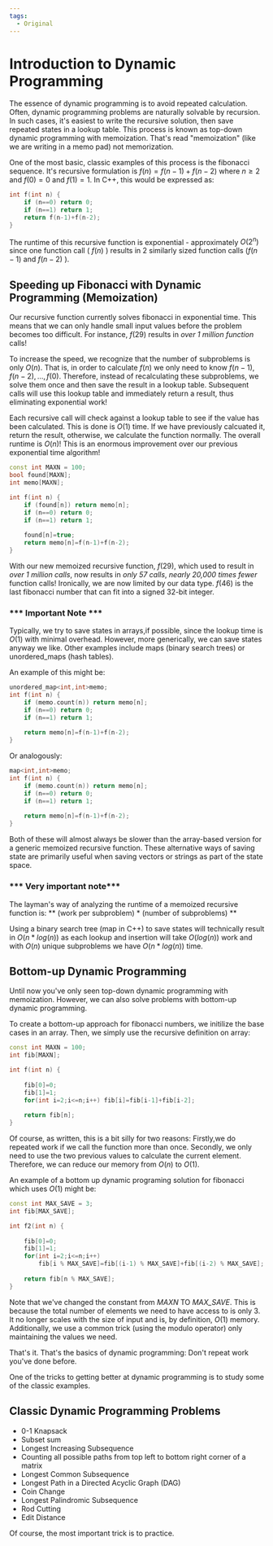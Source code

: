 ```yaml
---
tags:
  - Original
---
```


# Introduction to Dynamic Programming

The essence of dynamic programming is to avoid repeated calculation.  Often, dynamic programming problems are naturally solvable by recursion. In such cases, it's easiest to write the recursive solution, then save repeated states in a lookup table. This process is known as top-down dynamic programming with memoization. That's read "memoization" (like we are writing in a memo pad) not memorization.

One of the most basic, classic examples of this process is the fibonacci sequence. It's recursive formulation is $f(n) = f(n-1) + f(n-2)$ where $n \ge 2$ and $f(0)=0$ and $f(1)=1$. In C++, this would be expressed as:

```cpp
int f(int n) {
    if (n==0) return 0;
    if (n==1) return 1;
    return f(n-1)+f(n-2);
}
```

The runtime of this recursive function is exponential - approximately $O(2^n)$ since one function call ( $f(n)$ ) results in 2 similarly sized function calls ($f(n-1)$ and $f(n-2)$ ).

## Speeding up Fibonacci with Dynamic Programming (Memoization)

Our recursive function currently solves fibonacci in exponential time. This means that we can only handle small input values before the problem becomes too difficult. For instance, $f(29)$ results in *over 1 million function* calls!

To increase the speed, we recognize that the number of subproblems is only $O(n)$. That is, in order to calculate $f(n)$ we only need to know $f(n-1),f(n-2), \dots ,f(0)$. Therefore, instead of recalculating these subproblems, we solve them once and then save the result in a lookup table.  Subsequent calls will use this lookup table and immediately return a result, thus eliminating exponential work! 

Each recursive call will check against a lookup table to see if the value has been calculated. This is done is $O(1)$ time.  If we have previously calcuated it, return the result, otherwise, we calculate the function normally. The overall runtime is $O(n)$! This is an enormous improvement over our previous exponential time algorithm!

```cpp
const int MAXN = 100;
bool found[MAXN];
int memo[MAXN];

int f(int n) {
    if (found[n]) return memo[n];
    if (n==0) return 0;
    if (n==1) return 1;
    
    found[n]=true;
    return memo[n]=f(n-1)+f(n-2);
}
```

With our new memoized recursive function, $f(29)$, which used to result in *over 1 million calls*, now results in *only 57 calls*, *nearly 20,000 times fewer* function calls! Ironically, we are now limited by our data type. $f(46)$ is the last fibonacci number that can fit into a signed 32-bit integer.

### *** Important Note ***

Typically, we try to save states in arrays,if possible, since the lookup time is $O(1)$ with minimal overhead.  However, more generically, we can save states anyway we like. Other examples include maps (binary search trees) or unordered_maps (hash tables).

An example of this might be:

```cpp
unordered_map<int,int>memo;
int f(int n) {
    if (memo.count(n)) return memo[n];
    if (n==0) return 0;
    if (n==1) return 1;
    
    return memo[n]=f(n-1)+f(n-2);
}
```

Or analogously:

```cpp
map<int,int>memo;
int f(int n) {
    if (memo.count(n)) return memo[n];
    if (n==0) return 0;
    if (n==1) return 1;
    
    return memo[n]=f(n-1)+f(n-2);
}
```

Both of these will almost always be slower than the array-based version for a generic memoized recursive function.
These alternative ways of saving state are primarily useful when saving vectors or strings as part of the state space.

### *** Very important note***

The layman's way of analyzing the runtime of a memoized recursive function is:
** (work per subproblem) * (number of subproblems) **


Using a binary search tree (map in C++) to save states will technically result in $O(n * log(n))$ as each lookup and insertion will take $O(log(n))$ work and with $O(n)$ unique subproblems we have $O(n*log(n))$ time.

## Bottom-up Dynamic Programming

Until now you've only seen top-down dynamic programming with memoization. However, we can also solve problems with bottom-up dynamic programming. 

To create a bottom-up approach for fibonacci numbers, we initilize the base cases in an array. Then, we simply use the recursive definition on array:

```cpp
const int MAXN = 100;
int fib[MAXN];

int f(int n) {
    
    fib[0]=0;
    fib[1]=1;
    for(int i=2;i<=n;i++) fib[i]=fib[i-1]+fib[i-2];
    
    return fib[n];
}
```

Of course, as written, this is a bit silly for two reasons: 
Firstly,we do repeated work if we call the function more than once. 
Secondly, we only need to use the two previous values to calculate the current element. Therefore, we can reduce our memory from $O(n)$ to $O(1)$. 

An example of a bottom up dynamic programing solution for fibonacci which uses $O(1)$ might be:

```cpp
const int MAX_SAVE = 3;
int fib[MAX_SAVE];

int f2(int n) {
    
    fib[0]=0;
    fib[1]=1;
    for(int i=2;i<=n;i++) 
        fib[i % MAX_SAVE]=fib[(i-1) % MAX_SAVE]+fib[(i-2) % MAX_SAVE];
    
    return fib[n % MAX_SAVE];
}
```

Note that we've changed the constant from *MAXN* TO *MAX_SAVE*. This is because the total number of elements we need to have access to is only 3. It no longer scales with the size of input and is, by definition, $O(1)$ memory. Additionally, we use a common trick (using the modulo operator) only maintaining the values we need.

That's it. That's the basics of dynamic programming: Don't repeat work you've done before.  

One of the tricks to getting better at dynamic programming is to study some of the classic examples.

## Classic Dynamic Programming Problems
- 0-1 Knapsack
- Subset sum
- Longest Increasing Subsequence
- Counting all possible paths from top left to bottom right corner of a matrix
- Longest Common Subsequence 
- Longest Path in a Directed Acyclic Graph (DAG)
- Coin Change
- Longest Palindromic Subsequence
- Rod Cutting
- Edit Distance

Of course, the most important trick is to practice.